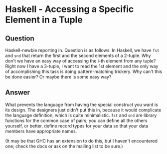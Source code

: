 
# Haskell - Accessing a Specific Element in a Tuple

## Question
        
Haskell-newbie reporting in. Question is as follows: In Haskell, we have `fst` and `snd` that return the first and the second elements of a 2-tuple. Why don't we have an easy way of accessing the i-th element from any tuple? Right now I have a 3-tuple, I want to read the 1st element and the only way of accomplishing this task is doing pattern-matching trickery. Why can't this be done easier? Or maybe there is some easy way?

## Answer
        
What prevents the language from having the special construct you want is its design. The designers just didn't put this in, because it would complicate the language definition, which is quite minimalistic. `fst` and `snd` are library functions for the common case of pairs; you can define all the others yourself, or better, define record types for your data so that your data members have appropriate names.

(It may be that GHC has an extension to do this, but I haven't encountered one; check the docs or ask on the mailing list to be sure.)
